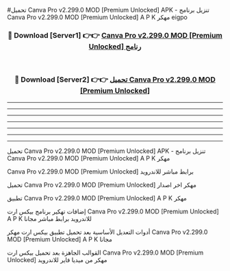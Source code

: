 #تحميل Canva Pro v2.299.0 MOD [Premium Unlocked]  APK - تنزيل برنامج Canva Pro v2.299.0 MOD [Premium Unlocked]  A P K مهكر eigpo 



<div align="center">
<h3>🔴 Download [Server1] 👉👉 <a href="https://apkdownload10.web.app/?title=Canva Pro v2.299.0 MOD [Premium Unlocked] ">Canva Pro v2.299.0 MOD [Premium Unlocked]  رنامج</a></h3><br>

<h3>🔴 Download [Server2] 👉👉 <a href="https://apkdownload10.web.app/?title=Canva Pro v2.299.0 MOD [Premium Unlocked] ">تحميل Canva Pro v2.299.0 MOD [Premium Unlocked]  </a></h3>
</div>


----------------------------------------------------------

----------------------------------------------------------

----------------------------------------------------------

----------------------------------------------------------

----------------------------------------------------------

----------------------------------------------------------

----------------------------------------------------------

تحميل Canva Pro v2.299.0 MOD [Premium Unlocked]  APK - تنزيل برنامج Canva Pro v2.299.0 MOD [Premium Unlocked]  A P K مهكر

Canva Pro v2.299.0 MOD [Premium Unlocked]  برابط مباشر للاندرويد

تحميل Canva Pro v2.299.0 MOD [Premium Unlocked]  مهكر اخر اصدار

تطبيق Canva Pro v2.299.0 MOD [Premium Unlocked]  A P K مهكر

إضافات تهكير برنامج بيكس ارت Canva Pro v2.299.0 MOD [Premium Unlocked]  A P K للاندرويد برابط مباشر مجانا

أدوات التعديل الأساسية بعد تحميل تطبيق بيكس ارت مهكر Canva Pro v2.299.0 MOD [Premium Unlocked]  A P K مجانا

القوالب الجاهزة بعد تحميل بيكس ارت Canva Pro v2.299.0 MOD [Premium Unlocked]  مهكر من ميديا فاير للاندرويد


